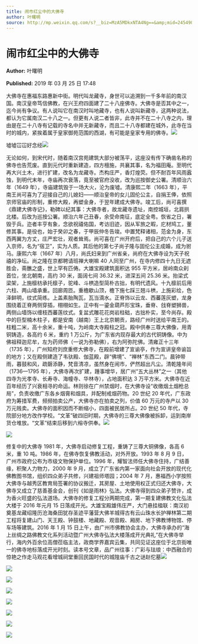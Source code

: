 ```yaml
---
title: 闹市红尘中的大佛寺
author: 叶曙明
source: http://mp.weixin.qq.com/s?__biz=MzA5MDkxNTA4Ng==&amp;mid=2454907904&amp;idx=1&amp;sn=e63d665ae19462c342f9483c3cc05e65&amp;chksm=87a22461b0d5ad77581d3eca9dd411eb810035e78d3e53e063ae6d19a17f28c20ebf9edfe943#rd
---
```


# 闹市红尘中的大佛寺

**Author:** 叶曙明

**Published:** 2019 年 03 月 25 日 17:48

大佛寺在惠福东路惠新中街。明代叫龙藏寺，身世可以追溯到一千多年前的南汉国。南汉皇帝笃信佛教，在兴王府四面建了二十八座佛寺。大佛寺是否其中之一，迄今尚有争议。有人说叫它在南汉时叫地藏寺，也有人说叫新藏寺，这两种说法，都认为它属南汉二十八之一。但更有人说二者皆非，此寺并不在二十八寺之内，理由是在二十八寺有记载的寺名中并无新藏寺，而且二十八寺都建在城外，此寺在当时的城内，紧挨着属于皇家御苑范围的西湖，有可能是皇家专用的佛寺。![](https://mmbiz.qpic.cn/mmbiz_jpg/PJWG74pLsMZoETQY8GFJaY6JiaVcZBibpTeUWCCkGJhzNNdKmqVW7xxibZjc4mUXTKlibJDibYpds2L7d0BOH8Y5ibzQ/640?wx_fmt=jpeg)

墟墟冚冚好念经![](https://mmbiz.qpic.cn/mmbiz_png/Ljib4So7yuWjuNYngSC7VzqyRIFNRnQia9IgZvjOEibL28XSAOIOIBAEtUDb1iansibmKVGpK07S24V0JLTY4mUdsuw/640?wx_fmt=png)

无论如何，到宋代时，随着南汉宫苑建筑大部分被荡平，这座没有传下确凿名称的佛寺也告荒废。直到元代时重新建造，四方檀施，共襄其事，名为福田庵。至明代再大兴土木，进行扩建，改名为龙藏寺。杰构庄严，香灯煌荧。但不耐百年风雨蠧蚀，到明代末年，寺庙再次衰落，竟至被官府没收，改为巡按御史公署。清顺治六年（1649 年），寺庙建筑毁于一场大火，沦为废墟。清康熙二年（1663 年），平南王尚可喜为了迎接自己的儿媳妇——顺治皇帝的女儿固伦公主，自捐王俸，依照京师官庙的形制，重修大殿，再塑金身，于翌年建成大佛寺。竣工后，尚可喜撰《鼎建大佛寺记》，勒碑以纪其事：大佛寺者，故龙藏寺遗址，南控城垣，北肩拱北楼。后改为巡按公署。顺治六年己丑春，余受命南征，底定全粤。恢省之日，署毁于兵。迩者丰亨有象，念欲祝禧佑国，考访旧迹，因从军旅之暇，庀材鸠工，董修其事。是役也，始于癸卯之春，于甲辰仲冬告竣。中置梵释诸相，范金为身，东西两翼为方丈，庄严宏壮，观者耸焉。尚可喜在广州开府后，把自己的六个儿子送入京师，名为“宿卫”，实为人质。其后他的第七子尚子隆与固伦公主成婚，成为驸马。康熙六年（1667 年）八月，尚氏妇来到广州省亲，尚府在大佛寺设为天子祝禧的净坛。尚之隆在京都聘请班禅大喇嘛 40 人同至广州，在寺内修四十九日无遮胜会，斋醮之盛，世上罕有匹俦。大雄宝殿建筑面积达 955 平方米，居岭南众刹首位，坐北朝南，高约 30 米，面阔七间 36.32 米，进深五间 25.36 米。抬梁式梁架，上施檩枋承托檩子，驼峰、斗栱造型简朴古拙，有明代遗风。十九檩前后用六柱、两山墙承重。回廊周匝。重檐歇山顶，檐下施七踩三翘斗栱，上施彩绘，色泽鲜明，纹式简练。上盖素胎陶瓦，瓦当滴水。正脊饰以云龙、西蕃莲灰塑，龙身围绕着正脊两侧穿插，栩栩如生。正中有一鎏金葫芦形宝珠，垂脊、戗脊塑狮兽，两侧山墙饰以缠枝西蕃莲纹式。复盆式雕花花岗岩柱础，古拙朴实，至今尚存。殿中的巨型楠木柱子，都是安南（越南）王上北京朝贡，路经广州时送给平南王的。柱粗二米，高十余米，重十吨，为岭南大寺殿柱之冠。殿中供奉三尊大佛像，用青铜铸造，各高约 6 米，重约 1 万公斤，为广东省内现存最大的古代铜铸像。中为佛祖释迦尼牟，左为药师佛（一说为弥勒佛），右为阿弥陀佛。清雍正十三年（1735 年），广州知府刘庶重修大佛寺，在殿前增建了宣谕亭，作为宣讲皇帝谕旨的地方；又在殿侧建造了韦驮殿、伽蓝殿，辟“佛境”、“禅林”东西二门。晨钟带雨，暮鼓和风，疏磬添静，梵音清凉，虽然身在闹市，俨然超出凡尘。清乾隆年间（1736—1795 年），大佛寺再次扩建，踵事增华，居广州“五大丛林”之一（其他四寺为光孝寺、长寿寺、海幢寺、华林寺），占地面积达 3 万平方米。大佛寺在近百年经历了兴衰相寻的命运。林则徐在广州禁烟时，在大佛寺设“收缴烟土烟枪总局”，负责收缴广东各乡烟膏和烟具，并配制戒烟药物。20 世纪 20 年代，广东政府为筹措军费，频频拍卖公产，大佛寺亦在拍卖之列，价值 60 万元的寺产以 30 万元贱卖。大佛寺的面积因而不断缩小，四面被民居所占。20 世纪 50 年代，寺院部分地方改作学校。“文革”破四旧时期，大佛寺的三尊大佛像被拆卸，运到南岸货仓堆放。“文革”结束后移到六榕寺供奉。![](https://mmbiz.qpic.cn/mmbiz_jpg/PJWG74pLsMZoETQY8GFJaY6JiaVcZBibpTY7pGBKDwaCYKYaIgOOoMicS9eGMfsVN0TaMUnK3DrG9DBeicGNgBwpVA/640?wx_fmt=jpeg)

![](https://mmbiz.qpic.cn/mmbiz_jpg/PJWG74pLsMZoETQY8GFJaY6JiaVcZBibpTxY6lgGEJ1Tia2lMpE2YTNXsdAksUjn57I5M2cbmgm3ordgY589yoMCw/640?wx_fmt=jpeg)

修复中的大佛寺 1981 年，大佛寺启动修复工程，重铸了三尊大铜佛像，各高 6 米，重 10 吨。1986 年，在佛寺恢复佛教活动，对外开放。1993 年 8 月 9 日，广州市政府公布为市级文物保护单位。1996 年，耀智法师任大佛寺住持，广结善缘，积聚人力物力，2000 年 9 月，成立了广东省内第一家面向社会开放的现代化佛教图书馆，组织四众弟子共修，兴建祖师塔园；2004 年 7 月，惠福西小学按照大佛寺与越秀区教育局签署的协议搬迁，其房屋、土地使用权正式归还大佛寺，大佛寺又成立了慈善基金会，创刊《如是雨林》弘法。大佛寺得到四众弟子赞许，成为香火旺盛的弘法道场。大佛寺的修复工程分两期完成，第一期复建佛教文化弘法大楼于 2016 年元月 15 日落成开光。大雄宝殿雄伟庄严，大门悬挂楹联：南汉初奠基龙藏绍隆历沧海桑田犹存圣迹平藩营大佛羊城得古有云山珠水长护禅林第二期工程将复建山门、天王殿、钟鼓楼、地藏殿、观音殿、厢房、地下佛教博物馆、停车场等建筑。2016 年 1 月 15 日上午，由广州市佛教协会主办，大佛寺承办的“海上丝绸之路佛教文化系列活动暨广州大佛寺弘法大楼落成开光典礼”在大佛寺举行，海内外百余位高僧莅临主法，政商学界嘉宾云集，共同见证这座位于北京街唯一的佛寺地标落成开光时刻。读本号文章，品广州往事：广彩与珐琅：中西融合的惊艳之作走马观花看增城祠堂重回民国时代的城隍庙千古之谜赵佗墓![](https://mmbiz.qpic.cn/mmbiz_jpg/PJWG74pLsMZoETQY8GFJaY6JiaVcZBibpT2TM4ZNq0icuDmkXQpsz3r3Gvu8vV1nRKH1oicv2cu85Rgr5zTddVr5AA/640?wx_fmt=jpeg)

![](https://mmbiz.qpic.cn/mmbiz_jpg/PJWG74pLsMZoETQY8GFJaY6JiaVcZBibpTnO3sf3L68m6LLtq7ZxB87CfAlaX2mGdOibpbv1Fp2uCTgMks3LJ0Osw/640?wx_fmt=jpeg)

![](https://mmbiz.qpic.cn/mmbiz_jpg/PJWG74pLsMZoETQY8GFJaY6JiaVcZBibpT5elVWWcprDamboEf2TQhyicS8LllicFTyYrbIbIX6tGuhCqh6OO9qJ5Q/640?wx_fmt=jpeg)

![](https://mmbiz.qpic.cn/mmbiz/UC6M1Hf0SSEpr1lbbiatiaxPJc8y9JcOeRyJOIhsibwSxWPmHCqJwzWX8xTMz9MYLpHKAkRfY2fcMqovyxrR9KpAw/640?wx_fmt=gif)

![](https://mmbiz.qpic.cn/mmbiz/UC6M1Hf0SSEpr1lbbiatiaxPJc8y9JcOeRyJOIhsibwSxWPmHCqJwzWX8xTMz9MYLpHKAkRfY2fcMqovyxrR9KpAw/640?wx_fmt=gif)

![](https://mmbiz.qpic.cn/mmbiz_jpg/PJWG74pLsMZoETQY8GFJaY6JiaVcZBibpTwTXyFImnW4qlupQ5e6mgH9bicRP872FnXZACiciaRQrxLPndpApAA0Edw/640?wx_fmt=jpeg)

![](https://mmbiz.qpic.cn/mmbiz_jpg/PJWG74pLsMZoETQY8GFJaY6JiaVcZBibpTjZJhTNXE8fPhvmhbQwYpOHovvY03iaPCECQfTFbjOPhiap6pOMB97e2A/640?wx_fmt=jpeg)

![](https://mmbiz.qpic.cn/mmbiz_jpg/PJWG74pLsMZoETQY8GFJaY6JiaVcZBibpTcibjPF1jUC9AQsJmgA5xMibKOARRUvPmM5NnzD7oE3KibrjrC6ffo7tiaw/640?wx_fmt=jpeg)
